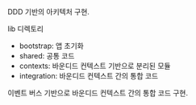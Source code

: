 DDD 기반의 아키텍처 구현.

lib 디렉토리

- bootstrap: 앱 초기화
- shared: 공통 코드
- contexts: 바운디드 컨텍스트 기반으로 분리된 모듈
- integration: 바운디드 컨텍스트 간의 통합 코드

이벤트 버스 기반으로 바운디드 컨텍스트 간의 통합 코드 구현.
